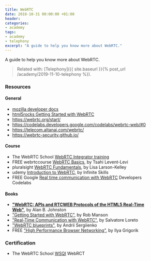 ```yaml
---
title: WebRTC
date: 2018-10-31 00:00:00 +01:00
header:
categories:
- academy
tags:
- academy
- telephony
excerpt: "A guide to help you know more about WebRTC."
---
```


A guide to help you know more about WebRTC.

> Related with: [Telephony]({{ site.baseurl }}{% post_url /academy/2019-11-10-telephony %}).

### Resources

#### General
* [mozilla developer docs](https://developer.mozilla.org/en-US/docs/Web/API/WebRTC_API)
* [html5rocks Getting Started with WebRTC](https://www.html5rocks.com/en/tutorials/webrtc/basics/)
* https://webrtc.org/start/
* https://codelabs.developers.google.com/codelabs/webrtc-web/#0
* https://telecom.altanai.com/webrtc/
* https://webrtc-security.github.io/



#### Course
* The WebRTC School [WebRTC Integrator training](https://www.webrtcschool.com/courses/view)
* FREE webrtccourse [WebRTC Basics](https://webrtccourse.com/course/webrtc-basics/), by Tsahi Levent-Levi
* pluralsight [WebRTC Fundamentals](https://www.pluralsight.com/courses/webrtc-fundamentals), by Lisa Larson-Kelley
* udemy [Introduction to WebRTC](https://www.udemy.com/course/introduction-to-webrtc/), by Infinite Skills
* FREE Google [Real time communication with WebRTC](https://codelabs.developers.google.com/codelabs/webrtc-web/) Developers Codelabs

#### Books
* **["WebRTC: APIs and RTCWEB Protocols of the HTML5 Real-Time Web"](https://www.amazon.com/WebRTC-Blueprints-Andrii-Sergiienko-ebook/dp/B00KD9NI1Q)**, by Alan B. Johnston
* ["Getting Started with WebRTC"](https://www.amazon.com/Getting-Started-WebRTC-Rob-Manson-ebook/dp/B00FF8OJZE), by Rob Manson
* ["Real-Time Communication with WebRTC"](https://www.amazon.com/Real-Time-Communication-WebRTC-Peer-Peer-ebook/dp/B00JQOL0QE), by Salvatore Loreto
* ["WebRTC blueprints"](https://www.amazon.com/WebRTC-Blueprints-Andrii-Sergiienko-ebook/dp/B00KD9NI1Q), by Andrii Sergiienko
* FREE ["High Performance Browser Networking"](https://hpbn.co/), by Ilya Grigorik


### Certification
* The WebRTC School [WSQI](https://www.webrtcschool.com/courses/view) WebRCT
